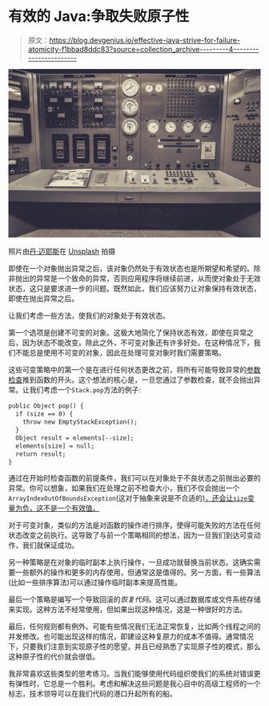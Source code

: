 # 有效的 Java:争取失败原子性

> 原文：<https://blog.devgenius.io/effective-java-strive-for-failure-atomicity-f1bbad8ddc83?source=collection_archive---------4----------------------->

![](img/93b3dda48fe587d7bf0ea50a1f660cf7.png)

照片由[丹·迈耶斯](https://unsplash.com/@dmey503?utm_source=medium&utm_medium=referral)在 [Unsplash](https://unsplash.com?utm_source=medium&utm_medium=referral) 拍摄

即使在一个对象抛出异常之后，该对象仍然处于有效状态也是所期望和希望的。除非抛出的异常是一个致命的异常，否则应用程序将继续前进，从而使对象处于无效状态，这只是要求进一步的问题。既然如此，我们应该努力让对象保持有效状态，即使在抛出异常之后。

让我们考虑一些方法，使我们的对象处于有效状态。

第一个选项是创建不可变的对象。这极大地简化了保持状态有效，即使在异常之后，因为状态不能改变。除此之外，不可变对象还有许多好处。在这种情况下，我们不能总是使用不可变的对象，因此在处理可变对象时我们需要策略。

这些可变策略中的第一个是在进行任何状态更改之前，将所有可能导致异常的[参数检查](https://medium.com/geekculture/effective-java-check-parameters-for-validity-fba5d8579685)推到函数的开头。这个想法的核心是，一旦您通过了参数检查，就不会抛出异常。让我们考虑一个`Stack.pop`方法的例子:

```
public Object pop() {
  if (size == 0) {
    throw new EmptyStackException();
  }
  Object result = elements[--size];
  elements[size] = null;
  return result;
}
```

通过在开始时检查函数的前提条件，我们可以在对象处于不良状态之前抛出必要的异常。你可以想象，如果我们在处理之前不检查大小，我们不仅会抛出一个`ArrayIndexOutOfBoundsException`(这对于抽象来说是不合适的[)，还会让`size`变量为负，这不是一个有效值。](/effective-java-throw-exceptions-appropriate-to-the-abstraction-d085ca1ccba1)

对于可变对象，类似的方法是对函数的操作进行排序，使得可能失败的方法在任何状态改变之前执行。这导致了与前一个策略相同的想法，因为一旦我们到达可变动作，我们就保证成功。

另一种策略是在对象的临时副本上执行操作，一旦成功就替换当前状态。这确实需要一些额外的操作和更多的内存使用，但通常这是值得的。另一方面，有一些算法(比如一些排序算法)可以通过操作临时副本来提高性能。

最后一个策略是编写一个导致回滚的*恢复代码*。这可以通过数据库或文件系统存储来实现。这种方法不经常使用，但如果出现这种情况，这是一种很好的方法。

最后，任何规则都有例外。可能有些情况我们无法正常恢复，比如两个线程之间的并发修改。也可能出现这样的情况，即建设这种复原力的成本不值得。通常情况下，只要我们注意到实现原子性的愿望，并且已经熟悉了实现原子性的模式，那么这种原子性的代价就会很低。

我非常喜欢这些类型的思考练习。当我们能够使用代码组织使我们的系统对错误更有弹性时，它总是一个胜利。考虑和解决这些问题是我心目中的高级工程师的一个标志，技术领导可以在我们代码的港口升起所有的船。